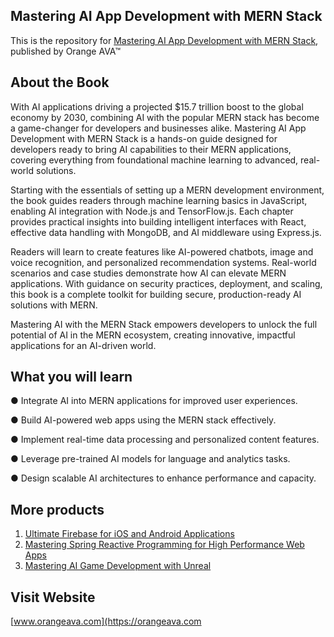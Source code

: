 ## Mastering AI App Development with MERN Stack

This is the repository for [Mastering AI App Development with MERN Stack](https://orangeava.com/products/mastering-ai-app-development-with-mern-stack), published by Orange AVA™

## About the Book
With AI applications driving a projected $15.7 trillion boost to the global economy by 2030, combining AI with the popular MERN stack has become a game-changer for developers and businesses alike. Mastering AI App Development with MERN Stack is a hands-on guide designed for developers ready to bring AI capabilities to their MERN applications, covering everything from foundational machine learning to advanced, real-world solutions.

Starting with the essentials of setting up a MERN development environment, the book guides readers through machine learning basics in JavaScript, enabling AI integration with Node.js and TensorFlow.js. Each chapter provides practical insights into building intelligent interfaces with React, effective data handling with MongoDB, and AI middleware using Express.js.

Readers will learn to create features like AI-powered chatbots, image and voice recognition, and personalized recommendation systems. Real-world scenarios and case studies demonstrate how AI can elevate MERN applications. With guidance on security practices, deployment, and scaling, this book is a complete toolkit for building secure, production-ready AI solutions with MERN.

Mastering AI with the MERN Stack empowers developers to unlock the full potential of AI in the MERN ecosystem, creating innovative, impactful applications for an AI-driven world.

## What you will learn
● Integrate AI into MERN applications for improved user experiences.

● Build AI-powered web apps using the MERN stack effectively.

● Implement real-time data processing and personalized content features.

● Leverage pre-trained AI models for language and analytics tasks.

● Design scalable AI architectures to enhance performance and capacity.

## More products

1. [Ultimate Firebase for iOS and Android Applications](https://orangeava.com/products/ultimate-firebase-for-ios-and-android-applications)
2. [Mastering Spring Reactive Programming for High Performance Web Apps](https://orangeava.com/products/mastering-spring-reactive-programming-for-high-performance-web-apps) 
3. [Mastering AI Game Development with Unreal](https://orangeava.com/products/mastering-ai-game-development-with-unreal) 

## Visit Website 
[www.orangeava.com](https://orangeava.com
